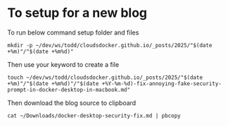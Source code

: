 # To setup for a new blog

To run below command setup folder and files

```shell
mkdir -p ~/dev/ws/todd/cloudsdocker.github.io/_posts/2025/"$(date +%m)"/"$(date +%m%d)"
```

Then use your keyword to create a file 
```shell
touch ~/dev/ws/todd/cloudsdocker.github.io/_posts/2025/"$(date +%m)"/"$(date +%m%d)"/"$(date +%Y-%m-%d)-fix-annoying-fake-security-prompt-in-docker-desktop-in-macbook.md"
```

Then download the blog source to clipboard
```shell
cat ~/Downloads/docker-desktop-security-fix.md | pbcopy
```